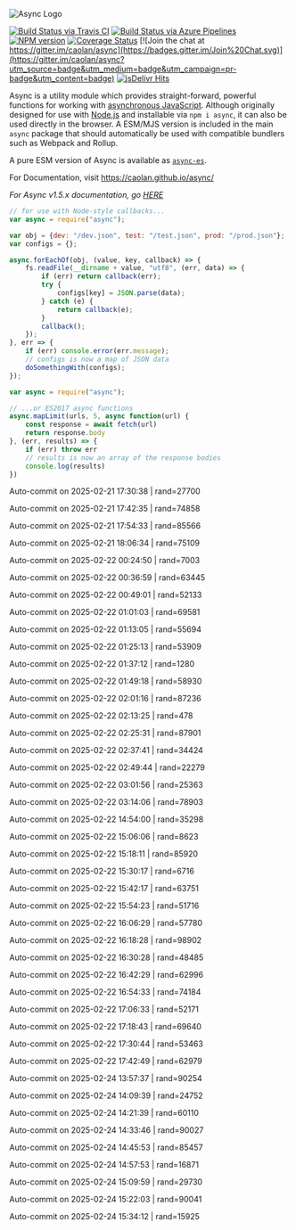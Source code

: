 ![Async Logo](https://raw.githubusercontent.com/caolan/async/master/logo/async-logo_readme.jpg)

[![Build Status via Travis CI](https://travis-ci.org/caolan/async.svg?branch=master)](https://travis-ci.org/caolan/async)
[![Build Status via Azure Pipelines](https://dev.azure.com/caolanmcmahon/async/_apis/build/status/caolan.async?branchName=master)](https://dev.azure.com/caolanmcmahon/async/_build/latest?definitionId=1&branchName=master)
[![NPM version](https://img.shields.io/npm/v/async.svg)](https://www.npmjs.com/package/async)
[![Coverage Status](https://coveralls.io/repos/caolan/async/badge.svg?branch=master)](https://coveralls.io/r/caolan/async?branch=master)
[![Join the chat at https://gitter.im/caolan/async](https://badges.gitter.im/Join%20Chat.svg)](https://gitter.im/caolan/async?utm_source=badge&utm_medium=badge&utm_campaign=pr-badge&utm_content=badge)
[![jsDelivr Hits](https://data.jsdelivr.com/v1/package/npm/async/badge?style=rounded)](https://www.jsdelivr.com/package/npm/async)

<!--
|Linux|Windows|MacOS|
|-|-|-|
|[![Linux Build Status](https://dev.azure.com/caolanmcmahon/async/_apis/build/status/caolan.async?branchName=master&jobName=Linux&configuration=Linux%20node_10_x)](https://dev.azure.com/caolanmcmahon/async/_build/latest?definitionId=1&branchName=master) | [![Windows Build Status](https://dev.azure.com/caolanmcmahon/async/_apis/build/status/caolan.async?branchName=master&jobName=Windows&configuration=Windows%20node_10_x)](https://dev.azure.com/caolanmcmahon/async/_build/latest?definitionId=1&branchName=master) | [![MacOS Build Status](https://dev.azure.com/caolanmcmahon/async/_apis/build/status/caolan.async?branchName=master&jobName=OSX&configuration=OSX%20node_10_x)](https://dev.azure.com/caolanmcmahon/async/_build/latest?definitionId=1&branchName=master)| -->

Async is a utility module which provides straight-forward, powerful functions for working with [asynchronous JavaScript](http://caolan.github.io/async/v3/global.html). Although originally designed for use with [Node.js](https://nodejs.org/) and installable via `npm i async`, it can also be used directly in the browser.  A ESM/MJS version is included in the main `async` package that should automatically be used with compatible bundlers such as Webpack and Rollup.

A pure ESM version of Async is available as [`async-es`](https://www.npmjs.com/package/async-es).

For Documentation, visit <https://caolan.github.io/async/>

*For Async v1.5.x documentation, go [HERE](https://github.com/caolan/async/blob/v1.5.2/README.md)*


```javascript
// for use with Node-style callbacks...
var async = require("async");

var obj = {dev: "/dev.json", test: "/test.json", prod: "/prod.json"};
var configs = {};

async.forEachOf(obj, (value, key, callback) => {
    fs.readFile(__dirname + value, "utf8", (err, data) => {
        if (err) return callback(err);
        try {
            configs[key] = JSON.parse(data);
        } catch (e) {
            return callback(e);
        }
        callback();
    });
}, err => {
    if (err) console.error(err.message);
    // configs is now a map of JSON data
    doSomethingWith(configs);
});
```

```javascript
var async = require("async");

// ...or ES2017 async functions
async.mapLimit(urls, 5, async function(url) {
    const response = await fetch(url)
    return response.body
}, (err, results) => {
    if (err) throw err
    // results is now an array of the response bodies
    console.log(results)
})
```

Auto-commit on 2025-02-21 17:30:38 | rand=27700

Auto-commit on 2025-02-21 17:42:35 | rand=74858

Auto-commit on 2025-02-21 17:54:33 | rand=85566

Auto-commit on 2025-02-21 18:06:34 | rand=75109

Auto-commit on 2025-02-22 00:24:50 | rand=7003

Auto-commit on 2025-02-22 00:36:59 | rand=63445

Auto-commit on 2025-02-22 00:49:01 | rand=52133

Auto-commit on 2025-02-22 01:01:03 | rand=69581

Auto-commit on 2025-02-22 01:13:05 | rand=55694

Auto-commit on 2025-02-22 01:25:13 | rand=53909

Auto-commit on 2025-02-22 01:37:12 | rand=1280

Auto-commit on 2025-02-22 01:49:18 | rand=58930

Auto-commit on 2025-02-22 02:01:16 | rand=87236

Auto-commit on 2025-02-22 02:13:25 | rand=478

Auto-commit on 2025-02-22 02:25:31 | rand=87901

Auto-commit on 2025-02-22 02:37:41 | rand=34424

Auto-commit on 2025-02-22 02:49:44 | rand=22279

Auto-commit on 2025-02-22 03:01:56 | rand=25363

Auto-commit on 2025-02-22 03:14:06 | rand=78903

Auto-commit on 2025-02-22 14:54:00 | rand=35298

Auto-commit on 2025-02-22 15:06:06 | rand=8623

Auto-commit on 2025-02-22 15:18:11 | rand=85920

Auto-commit on 2025-02-22 15:30:17 | rand=6716

Auto-commit on 2025-02-22 15:42:17 | rand=63751

Auto-commit on 2025-02-22 15:54:23 | rand=51716

Auto-commit on 2025-02-22 16:06:29 | rand=57780

Auto-commit on 2025-02-22 16:18:28 | rand=98902

Auto-commit on 2025-02-22 16:30:28 | rand=48485

Auto-commit on 2025-02-22 16:42:29 | rand=62996

Auto-commit on 2025-02-22 16:54:33 | rand=74184

Auto-commit on 2025-02-22 17:06:33 | rand=52171

Auto-commit on 2025-02-22 17:18:43 | rand=69640

Auto-commit on 2025-02-22 17:30:44 | rand=53463

Auto-commit on 2025-02-22 17:42:49 | rand=62979

Auto-commit on 2025-02-24 13:57:37 | rand=90254

Auto-commit on 2025-02-24 14:09:39 | rand=24752

Auto-commit on 2025-02-24 14:21:39 | rand=60110

Auto-commit on 2025-02-24 14:33:46 | rand=90027

Auto-commit on 2025-02-24 14:45:53 | rand=85457

Auto-commit on 2025-02-24 14:57:53 | rand=16871

Auto-commit on 2025-02-24 15:09:59 | rand=29730

Auto-commit on 2025-02-24 15:22:03 | rand=90041

Auto-commit on 2025-02-24 15:34:12 | rand=15925
